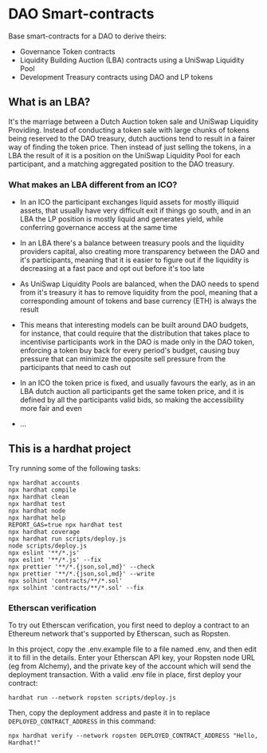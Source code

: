 # DAO Smart-contracts

Base smart-contracts for a DAO to derive theirs:

- Governance Token contracts
- Liquidity Building Auction (LBA) contracts using a UniSwap Liquidity Pool
- Development Treasury contracts using DAO and LP tokens

## What is an LBA?

It's the marriage between a Dutch Auction token sale and UniSwap Liquidity Providing. Instead of conducting a token sale with large chunks of tokens being reserved to the DAO treasury, dutch auctions tend to result in a fairer way of finding the token price. Then instead of just selling the tokens, in a LBA the result of it is a position on the UniSwap Liquidity Pool for each participant, and a matching aggregated position to the DAO treasury.

### What makes an LBA different from an ICO?

- In an ICO the participant exchanges liquid assets for mostly illiquid assets, that usually have very difficult exit if things go south, and in an LBA the LP position is mostly liquid and generates yield, while conferring governance access at the same time

- In an LBA there's a balance between treasury pools and the liquidity providers capital, also creating more transparency between the DAO and it's participants, meaning that it is easier to figure out if the liquidity is decreasing at a fast pace and opt out before it's too late

- As UniSwap Liquidity Pools are balanced, when the DAO needs to spend from it's treasury it has to remove liquidity from the pool, meaning that a corresponding amount of tokens and base currency (ETH) is always the result

- This means that interesting models can be built around DAO budgets, for instance, that could require that the distribution that takes place to incentivise participants work in the DAO is made only in the DAO token, enforcing a token buy back for every period's budget, causing buy pressure that can minimize the opposite sell pressure from the participants that need to cash out

- In an ICO the token price is fixed, and usually favours the early, as in an LBA dutch auction all participants get the same token price, and it is defined by all the participants valid bids, so making the accessibility more fair and even

- ...

## This is a hardhat project

Try running some of the following tasks:

```shell
npx hardhat accounts
npx hardhat compile
npx hardhat clean
npx hardhat test
npx hardhat node
npx hardhat help
REPORT_GAS=true npx hardhat test
npx hardhat coverage
npx hardhat run scripts/deploy.js
node scripts/deploy.js
npx eslint '**/*.js'
npx eslint '**/*.js' --fix
npx prettier '**/*.{json,sol,md}' --check
npx prettier '**/*.{json,sol,md}' --write
npx solhint 'contracts/**/*.sol'
npx solhint 'contracts/**/*.sol' --fix
```

### Etherscan verification

To try out Etherscan verification, you first need to deploy a contract to an Ethereum network that's supported by Etherscan, such as Ropsten.

In this project, copy the .env.example file to a file named .env, and then edit it to fill in the details. Enter your Etherscan API key, your Ropsten node URL (eg from Alchemy), and the private key of the account which will send the deployment transaction. With a valid .env file in place, first deploy your contract:

```shell
hardhat run --network ropsten scripts/deploy.js
```

Then, copy the deployment address and paste it in to replace `DEPLOYED_CONTRACT_ADDRESS` in this command:

```shell
npx hardhat verify --network ropsten DEPLOYED_CONTRACT_ADDRESS "Hello, Hardhat!"
```
